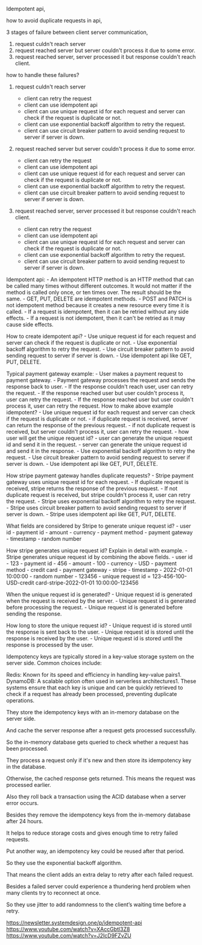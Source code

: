 Idempotent api,

how to avoid duplicate requests in api,

3 stages of failure between client server communication,

1. request culdn't reach server
2. request reached server but server couldn't process it due to some error.
3. request reached server, server processed it but response couldn't reach client.

how to handle these failures?

1. request culdn't reach server
    - client can retry the request
    - client can use idempotent api
    - client can use unique request id for each request and server can check if the request is duplicate or not.
    - client can use exponential backoff algorithm to retry the request.
    - client can use circuit breaker pattern to avoid sending request to server if server is down.

2. request reached server but server couldn't process it due to some error.
    - client can retry the request
    - client can use idempotent api
    - client can use unique request id for each request and server can check if the request is duplicate or not.
    - client can use exponential backoff algorithm to retry the request.
    - client can use circuit breaker pattern to avoid sending request to server if server is down.

3. request reached server, server processed it but response couldn't reach client.
    - client can retry the request
    - client can use idempotent api
    - client can use unique request id for each request and server can check if the request is duplicate or not.
    - client can use exponential backoff algorithm to retry the request.
    - client can use circuit breaker pattern to avoid sending request to server if server is down.

Idempotent api:
    - An idempotent HTTP method is an HTTP method that can be called many times without different outcomes. It would not matter if the method is called only once, or ten times over. The result should be the same.
    - GET, PUT, DELETE are idempotent methods.
    - POST and PATCH is not idempotent method because it creates a new resource every time it is called.
    - If a request is idempotent, then it can be retried without any side effects.
    - If a request is not idempotent, then it can't be retried as it may cause side effects.

How to create idempotent api?
    - Use unique request id for each request and server can check if the request is duplicate or not.
    - Use exponential backoff algorithm to retry the request.
    - Use circuit breaker pattern to avoid sending request to server if server is down.
    - Use idempotent api like GET, PUT, DELETE.

Typical payment gateway example:
    - User makes a payment request to payment gateway.
    - Payment gateway processes the request and sends the response back to user.
    - If the response couldn't reach user, user can retry the request.
    - If the response reached user but user couldn't process it, user can retry the request.
    - If the response reached user but user couldn't process it, user can retry the request.
How to make above example idempotent?
    - Use unique request id for each request and server can check if the request is duplicate or not.
    - if duplicate request is received, server can return the response of the previous request.
    - if not duplicate request is received, but server couldn't process it, user can retry the request.
    - how user will get the unique request id?
        - user can generate the unique request id and send it in the request.
        - server can generate the unique request id and send it in the response.
    - Use exponential backoff algorithm to retry the request.
    - Use circuit breaker pattern to avoid sending request to server if server is down.
    - Use idempotent api like GET, PUT, DELETE.

How stripe payment gateway handles duplicate requests?
    - Stripe payment gateway uses unique request id for each request.
    - If duplicate request is received, stripe returns the response of the previous request.
    - If not duplicate request is received, but stripe couldn't process it, user can retry the request.
    - Stripe uses exponential backoff algorithm to retry the request.
    - Stripe uses circuit breaker pattern to avoid sending request to server if server is down.
    - Stripe uses idempotent api like GET, PUT, DELETE.

What fields are considered by Stripe to generate unique request id?
    - user id
    - payment id
    - amount
    - currency
    - payment method
    - payment gateway
    - timestamp
    - random number

How stripe generates unique request id? Explain in detail with example.
    - Stripe generates unique request id by combining the above fields.
    - user id - 123
    - payment id - 456
    - amount - 100
    - currency - USD
    - payment method - credit card
    - payment gateway - stripe
    - timestamp - 2022-01-01 10:00:00
    - random number - 123456
    - unique request id = 123-456-100-USD-credit card-stripe-2022-01-01 10:00:00-123456

When the unique request id is generated?
    - Unique request id is generated when the request is received by the server.
    - Unique request id is generated before processing the request.
    - Unique request id is generated before sending the response.

How long to store the unique request id?
    - Unique request id is stored until the response is sent back to the user.
    - Unique request id is stored until the response is received by the user.
    - Unique request id is stored until the response is processed by the user.

Idempotency keys are typically stored in a key-value storage system on the server side. Common choices include:

Redis: Known for its speed and efficiency in handling key-value pairs1.
DynamoDB: A scalable option often used in serverless architectures1.
These systems ensure that each key is unique and can be quickly retrieved to check if a request has already been processed, preventing duplicate operations.


They store the idempotency keys with an in-memory database on the server side.

And cache the server response after a request gets processed successfully.

So the in-memory database gets queried to check whether a request has been processed.

They process a request only if it's new and then store its idempotency key in the database.

Otherwise, the cached response gets returned. This means the request was processed earlier.

Also they roll back a transaction using the ACID database when a server error occurs.

Besides they remove the idempotency keys from the in-memory database after 24 hours.

It helps to reduce storage costs and gives enough time to retry failed requests.

Put another way, an idempotency key could be reused after that period.

So they use the exponential backoff algorithm.

That means the client adds an extra delay to retry after each failed request.

Besides a failed server could experience a thundering herd problem when many clients try to reconnect at once.

So they use jitter to add randomness to the client’s waiting time before a retry.



https://newsletter.systemdesign.one/p/idempotent-api
https://www.youtube.com/watch?v=XAccGbtl3Z8
https://www.youtube.com/watch?v=J2IcD9FZvZU
    
